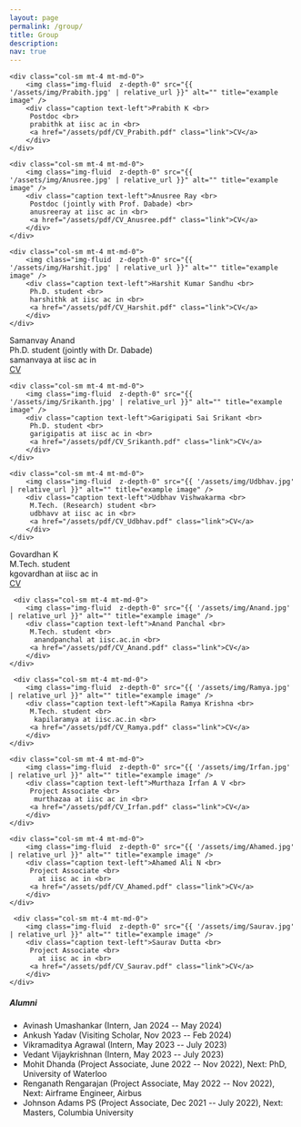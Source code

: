 ```yaml
---
layout: page
permalink: /group/
title: Group
description: 
nav: true
---
```


<div class="row">

    <div class="col-sm mt-4 mt-md-0">
        <img class="img-fluid  z-depth-0" src="{{ '/assets/img/Prabith.jpg' | relative_url }}" alt="" title="example image" /> 
        <div class="caption text-left">Prabith K <br>
         Postdoc <br>
         prabithk at iisc ac in <br>
         <a href="/assets/pdf/CV_Prabith.pdf" class="link">CV</a>
        </div>
    </div>

    <div class="col-sm mt-4 mt-md-0">
        <img class="img-fluid  z-depth-0" src="{{ '/assets/img/Anusree.jpg' | relative_url }}" alt="" title="example image" /> 
        <div class="caption text-left">Anusree Ray <br>
         Postdoc (jointly with Prof. Dabade) <br>
         anusreeray at iisc ac in <br>
         <a href="/assets/pdf/CV_Anusree.pdf" class="link">CV</a>
        </div>
    </div>

    <div class="col-sm mt-4 mt-md-0">
        <img class="img-fluid  z-depth-0" src="{{ '/assets/img/Harshit.jpg' | relative_url }}" alt="" title="example image" /> 
        <div class="caption text-left">Harshit Kumar Sandhu <br>
         Ph.D. student <br>
         harshithk at iisc ac in <br>
         <a href="/assets/pdf/CV_Harshit.pdf" class="link">CV</a>
        </div>
    </div>

</div>

<div class="row">
    <div class="col-sm mt-4 mt-md-0">
        <img class="img-fluid  z-depth-0" src="{{ '/assets/img/Samanvay.jpg' | relative_url }}" alt="" title="example image" /> 
        <div class="caption text-left">Samanvay Anand <br>
         Ph.D. student (jointly with Dr. Dabade) <br>
         samanvaya at iisc ac in <br>
         <a href="/assets/pdf/CV_Samanvay.pdf" class="link">CV</a>
        </div>
    </div>

    <div class="col-sm mt-4 mt-md-0">
        <img class="img-fluid  z-depth-0" src="{{ '/assets/img/Srikanth.jpg' | relative_url }}" alt="" title="example image" /> 
        <div class="caption text-left">Garigipati Sai Srikant <br>
         Ph.D. student <br>
         garigipatis at iisc ac in <br>
         <a href="/assets/pdf/CV_Srikanth.pdf" class="link">CV</a>
        </div>
    </div>

    <div class="col-sm mt-4 mt-md-0">
        <img class="img-fluid  z-depth-0" src="{{ '/assets/img/Udbhav.jpg' | relative_url }}" alt="" title="example image" /> 
        <div class="caption text-left">Udbhav Vishwakarma <br>
         M.Tech. (Research) student <br>
         udbhavv at iisc ac in <br>
         <a href="/assets/pdf/CV_Udbhav.pdf" class="link">CV</a>
        </div>
    </div>
</div>

<div class="row">
    <div class="col-sm mt-4 mt-md-0">
        <img class="img-fluid  z-depth-0" src="{{ '/assets/img/Govardhan.jpg' | relative_url }}" alt="" title="example image" /> 
        <div class="caption text-left">Govardhan K <br>
         M.Tech. student <br>
          kgovardhan at iisc ac in <br>
         <a href="/assets/pdf/CV_Govardhan.pdf" class="link">CV</a>
        </div>
    </div>

     <div class="col-sm mt-4 mt-md-0">
        <img class="img-fluid  z-depth-0" src="{{ '/assets/img/Anand.jpg' | relative_url }}" alt="" title="example image" /> 
        <div class="caption text-left">Anand Panchal <br>
         M.Tech. student <br>
          anandpanchal at iisc.ac.in <br>
         <a href="/assets/pdf/CV_Anand.pdf" class="link">CV</a>
        </div>
    </div>

     <div class="col-sm mt-4 mt-md-0">
        <img class="img-fluid  z-depth-0" src="{{ '/assets/img/Ramya.jpg' | relative_url }}" alt="" title="example image" /> 
        <div class="caption text-left">Kapila Ramya Krishna <br>
         M.Tech. student <br>
          kapilaramya at iisc.ac.in <br>
         <a href="/assets/pdf/CV_Ramya.pdf" class="link">CV</a>
        </div>
    </div>


</div>

<div class="row">

    <div class="col-sm mt-4 mt-md-0">
        <img class="img-fluid  z-depth-0" src="{{ '/assets/img/Irfan.jpg' | relative_url }}" alt="" title="example image" /> 
        <div class="caption text-left">Murthaza Irfan A V <br>
         Project Associate <br>
          murthazaa at iisc ac in <br>
         <a href="/assets/pdf/CV_Irfan.pdf" class="link">CV</a>
        </div>
    </div>

    <div class="col-sm mt-4 mt-md-0">
        <img class="img-fluid  z-depth-0" src="{{ '/assets/img/Ahamed.jpg' | relative_url }}" alt="" title="example image" /> 
        <div class="caption text-left">Ahamed Ali N <br>
         Project Associate <br>
           at iisc ac in <br>
         <a href="/assets/pdf/CV_Ahamed.pdf" class="link">CV</a>
        </div>
    </div>

     <div class="col-sm mt-4 mt-md-0">
        <img class="img-fluid  z-depth-0" src="{{ '/assets/img/Saurav.jpg' | relative_url }}" alt="" title="example image" /> 
        <div class="caption text-left">Saurav Dutta <br>
         Project Associate <br>
           at iisc ac in <br>
         <a href="/assets/pdf/CV_Saurav.pdf" class="link">CV</a>
        </div>
    </div>

  
</div>

##### Alumni
* Avinash Umashankar (Intern, Jan 2024 -- May 2024)
* Ankush Yadav (Visiting Scholar, Nov 2023 -- Feb 2024)
* Vikramaditya Agrawal (Intern, May 2023 -- July 2023)
* Vedant Vijaykrishnan (Intern, May 2023 -- July 2023)
* Mohit Dhanda (Project Associate, June 2022 -- Nov 2022), Next: PhD, University of Waterloo
* Renganath Rengarajan (Project Associate, May 2022 -- Nov 2022), Next: Airframe Engineer, Airbus
* Johnson Adams PS (Project Associate, Dec 2021 -- July 2022), Next: Masters, Columbia University